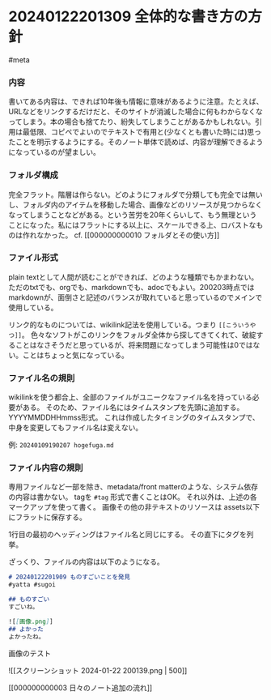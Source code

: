 # 20240122201309 全体的な書き方の方針
#meta

### 内容

書いてある内容は、できれば10年後も情報に意味があるように注意。たとえば、URLなどをリンクするだけだと、そのサイトが消滅した場合に何もわからなくなってしまう。本の場合も捨てたり、紛失してしまうことがあるかもしれない。引用は最低限、コピペでよいのでテキストで有用と(少なくとも書いた時には)思ったことを明示するようにする。そのノート単体で読めば、内容が理解できるようになっているのが望ましい。

### フォルダ構成

完全フラット。階層は作らない。どのようにフォルダで分類しても完全では無いし、フォルダ内のアイテムを移動した場合、画像などのリソースが見つからなくなってしまうことなどがある。という苦労を20年くらいして、もう無理ということになった。私にはフラットにする以上に、スケールできる上、ロバストなものは作れなかった。
cf. [[000000000010 フォルダとその使い方]]

### ファイル形式

plain textとして人間が読むことができれば、どのような種類でもかまわない。ただのtxtでも、orgでも、markdownでも、adocでもよい。200203時点ではmarkdownが、面倒さと記述のバランスが取れていると思っているのでメインで使用している。

リンク的なものについては、wikilink記法を使用している。つまり `[[こういうやつ]]`。
色々なソフトがこのリンクをフォルダ全体から探してきてくれて、破綻することはなさそうだと思っているが、将来問題になってしまう可能性は0ではない。ことはちょっと気になっている。

### ファイル名の規則

wikilinkを使う都合上、全部のファイルがユニークなファイル名を持っている必要がある。
そのため、ファイル名にはタイムスタンプを先頭に追加する。 YYYYMMDDHHmmss形式。 これは作成したタイミングのタイムスタンプで、中身を変更してもファイル名は変えない。

例: `20240109190207 hogefuga.md`

### ファイル内容の規則

専用ファイルなど一部を除き、metadata/front matterのような、システム依存の内容は書かない。 tagを `#tag` 形式で書くことはOK。
それ以外は、上述の各マークアップを使って書く。
画像その他の非テキストのリソースは assets以下にフラットに保存する。

1行目の最初のヘッディングはファイル名と同じにする。
その直下にタグを列挙。

ざっくり、ファイルの内容は以下のようになる。 

```md
# 20240122201909 ものすごいことを発見
#yatta #sugoi

## ものすごい
すごいね。

![[画像.png]]
## よかった
よかったね。
```

画像のテスト

![[スクリーンショット 2024-01-22 200139.png | 500]]

[[000000000003 日々のノート追加の流れ]]
